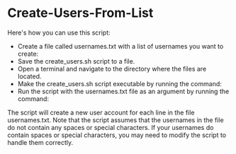 # Create-Users-From-List
Here's how you can use this script:

<ul>
<li>Create a file called usernames.txt with a list of usernames you want to create:</li>
<li>Save the create_users.sh script to a file.</li>
<li>Open a terminal and navigate to the directory where the files are located.</li>
<li>Make the create_users.sh script executable by running the command:</li>
<li>Run the script with the usernames.txt file as an argument by running the command:</li>
</ul>
<p>The script will create a new user account for each line in the file usernames.txt.
Note that the script assumes that the usernames in the file do not contain any spaces or special characters.
If your usernames do contain spaces or special characters, you may need to modify the script to handle them correctly.
<p>
